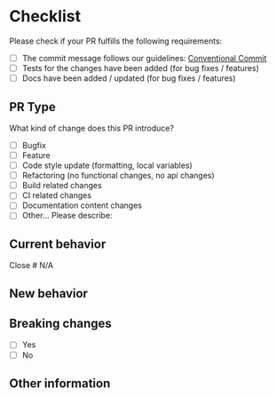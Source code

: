 # Checklist

Please check if your PR fulfills the following requirements:

- [ ] The commit message follows our guidelines: [Conventional Commit](https://conventionalcommits.org/)
- [ ] Tests for the changes have been added (for bug fixes / features)
- [ ] Docs have been added / updated (for bug fixes / features)

## PR Type

What kind of change does this PR introduce?
<!-- Please check the one that applies to this PR using "x". -->

- [ ] Bugfix
- [ ] Feature
- [ ] Code style update (formatting, local variables)
- [ ] Refactoring (no functional changes, no api changes)
- [ ] Build related changes
- [ ] CI related changes
- [ ] Documentation content changes
- [ ] Other... Please describe:

## Current behavior

<!-- Please describe the current behavior that you are modifying, or link to a relevant issue. -->

Close # N/A

## New behavior

<!-- Please describe the new behavior that you are modifying, or link to a relevant issue. -->

## Breaking changes

- [ ] Yes
- [ ] No

<!-- If this PR contains a breaking change, please describe the impact and migration path for existing applications below. -->

## Other information
